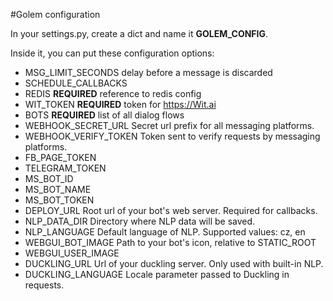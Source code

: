 #Golem configuration

In your settings.py, create a dict and name it **GOLEM_CONFIG**.

Inside it, you can put these configuration options:

* MSG_LIMIT_SECONDS     delay before a message is discarded
* SCHEDULE_CALLBACKS
* REDIS                 **REQUIRED** reference to redis config
* WIT_TOKEN             **REQUIRED** token for https://Wit.ai
* BOTS                  **REQUIRED** list of all dialog flows
* WEBHOOK_SECRET_URL    Secret url prefix for all messaging platforms.
* WEBHOOK_VERIFY_TOKEN  Token sent to verify requests by messaging platforms.
* FB_PAGE_TOKEN
* TELEGRAM_TOKEN
* MS_BOT_ID
* MS_BOT_NAME
* MS_BOT_TOKEN
* DEPLOY_URL            Root url of your bot's web server. Required for callbacks.
* NLP_DATA_DIR          Directory where NLP data will be saved.
* NLP_LANGUAGE          Default language of NLP. Supported values: cz, en
* WEBGUI_BOT_IMAGE      Path to your bot's icon, relative to STATIC_ROOT
* WEBGUI_USER_IMAGE
* DUCKLING_URL          Url of your duckling server. Only used with built-in NLP.
* DUCKLING_LANGUAGE     Locale parameter passed to Duckling in requests.
